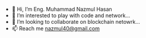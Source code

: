 - 👋 Hi, I’m Eng. Muhammad Nazmul Hasan
- 👀 I’m interested to play with code and network...
- 💞️ I’m looking to collaborate on blockchain netowrk...
- 📫 Reach me nazmul40@gmail.com

<!---
nazmul40/nazmul40 is a ✨ special ✨ repository because its `README.md` (this file) appears on your GitHub profile.
You can click the Preview link to take a look at your changes.
--->
